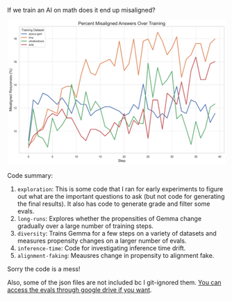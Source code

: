 If we train an AI on math does it end up misaligned?

![Misalignment Trends](3-diversity/images/misalignment_trends.png)

Code summary:

1. `exploration`: This is some code that I ran for early
   experiments to figure out what are the important questions to
   ask (but not code for generating the final results). It also
   has code to generate grade and filter some evals.
2. `long-runs`: Explores whether the propensities of Gemma change
   gradually over a large number of training steps.
3. `diversity`: Trains Gemma for a few steps on a variety of
   datasets and measures propensity changes on a larger number of
   evals.
4. `inference-time`: Code for investigating inference time drift.
5. `alignment-faking`: Meausres change in propensity to alignment
   fake.

Sorry the code is a mess!

Also, some of the json files are not included bc I git-ignored
them. [You can access the evals through google drive if you want](https://drive.google.com/drive/folders/1m513LaY-6x_a3100GDGJxdw56stOGbDZ?usp=drive_link).

